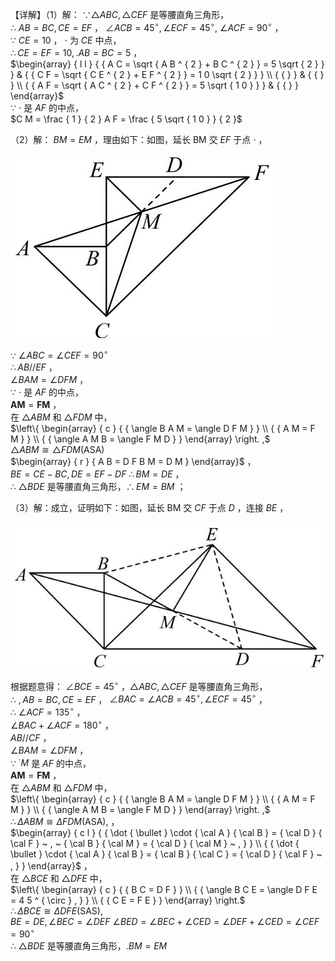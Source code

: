 【详解】（1）解： $\because \triangle A B C , \triangle C E F$ 是等腰直角三角形，  
∴ $A B = B C , C E = E F$ ， $\angle A C B = 4 5 ^ { \circ } , \angle E C F = 4 5 ^ { \circ } ,$ $\angle A C F = 9 0 ^ { \circ }$ ，  
∵ $C E = 1 0$ ， $\cdot$ 为 $C E$ 中点，  
$\therefore C E = E F = 1 0 , . A B = B C = 5$ ，  
$\begin{array} { l l } { { A C = \sqrt { A B ^ { 2 } + B C ^ { 2 } } = 5 \sqrt { 2 } } } & { { C F = \sqrt { C E ^ { 2 } + E F ^ { 2 } } = 1 0 \sqrt { 2 } } } \\ { { } } & { { } } \\ { { A F = \sqrt { A C ^ { 2 } + C F ^ { 2 } } = 5 \sqrt { 1 0 } } } & { { } } \end{array}$   
∵ $\cdot$ 是 $A F$ 的中点，  
$C M = \frac { 1 } { 2 } A F = \frac { 5 \sqrt { 1 0 } } { 2 }$

（2）解： $B M = E M$ ，理由如下：如图，延长 BM 交 $E F$ 于点 $\cdot$ ，

![](<../../qs_image_DB/专题1-1_一网打尽全等三角形模型_·十个模型（解析版）/0b9a289ede0bdde23134657c7bb3305c84cc35e04b150147d90ba8e7897feab6.jpg>)

∵ $\angle A B C = \angle C E F = 9 0 ^ { \circ }$   
$\therefore A B / / E F$ ，  
$\angle B A M = \angle D F M$ ，  
∵ $\cdot$ 是 $A F$ 的中点，  
$\mathbf { A M } = \mathbf { F M }$ ，  
在 $\triangle A B M$ 和 $\triangle F D M$ 中，  
$\left\{ \begin{array} { c } { { \angle B A M = \angle D F M } } \\ { { A M = F M } } \\ { { \angle A M B = \angle F M D } } \end{array} \right. ,$   
$\triangle A B M \cong \triangle F D M ( \mathrm { A S A } )$   
$\begin{array} { r } { A B = D F B M = D M } \end{array}$ ，  
$B E = C E - B C , D E = E F - D F$ $\therefore B M = D E$ ，  
∴ $\triangle B D E$ 是等腰直角三角形，$\therefore E M = B M$ ；

（3）解：成立，证明如下：如图，延长 BM 交 $C F$ 于点 $D$ ，连接 $B E$ ，

![](<../../qs_image_DB/专题1-1_一网打尽全等三角形模型_·十个模型（解析版）/55daf73a1264989a86f3d803e30beac13dfec72dd36cb2833741e14f886e4407.jpg>)

根据题意得： $\angle B C E = 4 5 ^ { \circ }$ ，$\triangle A B C , \triangle C E F$ 是等腰直角三角形，  
∴ $, A B = B C , C E = E F$ ， $\angle B A C = \angle A C B = 4 5 ^ { \circ } , \angle E C F = 4 5 ^ { \circ }$ ，  
∴ $\angle A C F = 1 3 5 ^ { \circ }$ ，  
$\angle B A C + \angle A C F = 1 8 0 ^ { \circ }$ ，  
$A B / / C F$ ，  
$\angle B A M = \angle D F M$ ，  
∵ $^ { \cdot } M$ 是 $A F$ 的中点，  
$\mathbf { A M } = \mathbf { F M }$ ，  
在 $\triangle A B M$ 和 $\triangle F D M$ 中，  
$\left\{ \begin{array} { c } { { \angle B A M = \angle D F M } } \\ { { A M = F M } } \\ { { \angle A M B = \angle F M D } } \end{array} \right. ,$   
$\therefore \Delta A B M \cong \Delta F D M \left( \mathrm { A S A } \right) ,$ ，  
$\begin{array} { c l } { { \dot { \bullet } \cdot { \cal A } { \cal B } = { \cal D } { \cal F } ~ , ~ { \cal B } { \cal M } = { \cal D } { \cal M } ~ , } } \\ { { \dot { \bullet } \cdot { \cal A } { \cal B } = { \cal B } { \cal C } = { \cal D } { \cal F } ~ , } } \end{array}$ ，  
在 $\triangle B C E$ 和 $\triangle D F E$ 中，  
$\left\{ \begin{array} { c } { { B C = D F } } \\ { { \angle B C E = \angle D F E = 4 5 ^ { \circ } , } } \\ { { C E = F E } } \end{array} \right.$   
$\therefore \Delta B C E \cong \Delta D F E \left( \mathrm { S A S } \right) ,$   
$B E = D E , \angle B E C = \angle D E F$ $\angle B E D = \angle B E C + \angle C E D = \angle D E F + \angle C E D = \angle C E F = 9 0 ^ { \circ }$   
∴ $\triangle B D E$ 是等腰直角三角形，$. B M = E M$

